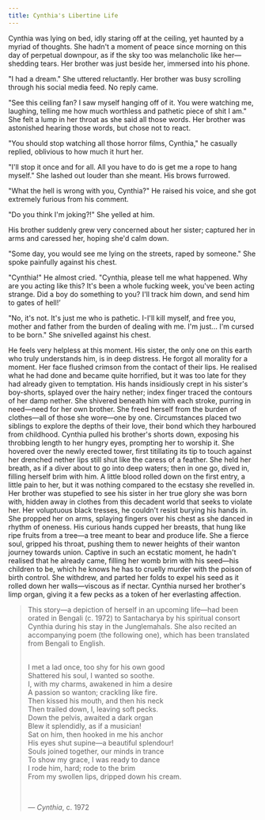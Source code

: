 ```yaml
---
title: Cynthia's Libertine Life
---
```


Cynthia was lying on bed, idly staring off at the ceiling, yet haunted by a myriad of thoughts. She hadn't a moment of peace since morning on this day of perpetual downpour, as if the sky too was melancholic like her—shedding tears. Her brother was just beside her, immersed into his phone.

"I had a dream." She uttered reluctantly. Her brother was busy scrolling through his social media feed. No reply came. 

"See this ceiling fan? I saw myself hanging off of it. You were watching me, laughing, telling me how much worthless and pathetic piece of shit I am." She felt a lump in her throat as she said all those words. Her brother was astonished hearing those words, but chose not to react. 

"You should stop watching all those horror films, Cynthia," he casually replied, oblivious to how much it hurt her. 

"I'll stop it once and for all. All you have to do is get me a rope to hang myself." She lashed out louder than she meant. His brows furrowed. 

"What the hell is wrong with you, Cynthia?" He raised his voice, and she got extremely furious from his comment. 

"Do you think I'm joking?!" She yelled at him. 

His brother suddenly grew very concerned about her sister; captured her in arms and caressed her, hoping she'd calm down.

"Some day, you would see me lying on the streets, raped by someone." She spoke painfully against his chest.

"Cynthia!" He almost cried. "Cynthia, please tell me what happened. Why are you acting like this? It's been a whole fucking week, you've been acting strange. Did a boy do something to you? I'll track him down, and send him to gates of hell!’

"No, it's not. It's just me who is pathetic. I-I'll kill myself, and free you, mother and father from the burden of dealing with me. I'm just... I'm cursed to be born." She snivelled against his chest. 

He feels very helpless at this moment. His sister, the only one on this earth who truly understands him, is in deep distress. He forgot all morality for a moment. Her face flushed crimson from the contact of their lips. He realised what he had done and became quite horrified, but it was too late for they had already given to temptation. His hands insidiously crept in his sister's boy-shorts, splayed over the hairy nether; index finger traced the contours of her damp nether. She shivered beneath him with each stroke, purring in need—need for her own brother. She freed herself from the burden of clothes—all of those she wore—one by one. Circumstances placed two siblings to explore the depths of their love, their bond which they harboured from childhood. Cynthia pulled his brother's shorts down, exposing his throbbing length to her hungry eyes, prompting her to worship it. She hovered over the newly erected tower, first titillating its tip to touch against her drenched nether lips still shut like the caress of a feather. She held her breath, as if a diver about to go into deep waters; then in one go, dived in, filling herself brim with him. A little blood rolled down on the first entry, a little pain to her, but it was nothing compared to the ecstasy she revelled in. Her brother was stupefied to see his sister in her true glory she was born with, hidden away in clothes from this decadent world that seeks to violate her. Her voluptuous black tresses, he couldn't resist burying his hands in. She propped her on arms, splaying fingers over his chest as she danced in rhythm of oneness. His curious hands cupped her breasts, that hung like ripe fruits from a tree—a tree meant to bear and produce life. She a fierce soul, gripped his throat, pushing them to newer heights of their wanton journey towards union. Captive in such an ecstatic moment, he hadn't realised that he already came, filling her womb brim with his seed—his children to be, which he knows he has to cruelly murder with the poison of birth control. She withdrew, and parted her folds to expel his seed as it rolled down her walls—viscous as if nectar. Cynthia nursed her brother's limp organ, giving it a few pecks as a token of her everlasting affection.

> This story—a depiction of herself in an upcoming life—had been orated in Bengali (c. 1972) to Santacharya by his spiritual consort Cynthia during his stay in the Junglemahals. She also recited an accompanying poem (the following one), which has been translated from Bengali to English. <br/> <br/>
>
> I met a lad once, too shy for his own good<br/>Shattered his soul, I wanted so soothe.<br/>I, with my charms, awakened in him a desire<br/>A passion so wanton; crackling like fire.<br/>Then kissed his mouth, and then his neck<br/>Then trailed down, I, leaving soft pecks.<br/>Down the pelvis, awaited a dark organ<br/>Blew it splendidly, as if a musician!<br/>Sat on him, then hooked in me his anchor<br/>His eyes shut supine—a beautiful splendour!<br/>Souls joined together, our minds in trance<br/>To show my grace, I was ready to dance<br/>I rode him, hard; rode to the brim<br/>From my swollen lips, dripped down his cream.<br/>
>
> <br/>
>
> *— Cynthia*, c. 1972

